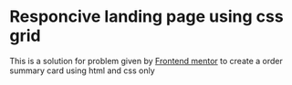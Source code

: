 # Responcive landing page using css grid 
This is a solution for problem given by [Frontend mentor](https://www.frontendmentor.io/challenges/order-summary-component-QlPmajDUj) to create a order summary card using html and css only 
